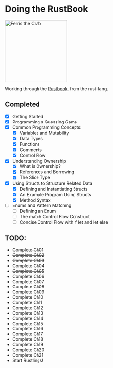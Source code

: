 # Doing the RustBook 
<img title="Ferris the Crab" alt="Ferris the Crab" src="https://external-content.duckduckgo.com/iu/?u=https%3A%2F%2Fopensource.com%2Fsites%2Fdefault%2Ffiles%2Flead-images%2Frust_programming_crab_sea.png&f=1&nofb=1&ipt=1ec6320a444ba67e647e5e99a01b296fec6185c16beb19fc3ed0ab7f6784924e" width=200> 

Working through the [Rustbook](https://doc.rust-lang.org/stable/book/title-page.html), from the rust-lang.

## Completed
 - [X] Getting Started
 - [X] Programming a Guessing Game
 - [X] Common Programming Concepts:
   - [X] Variables and Mutability
   - [X] Data Types
   - [X] Functions
   - [X] Comments
   - [X] Control Flow
 - [X] Understanding Ownership
   - [X] What is Ownership?
   - [X] References and Borrowing
   - [X] The Slice Type
 - [X] Using Structs to Structure Related Data
   - [X] Defining and Instantiating Structs
   - [X] An Example Program Using Structs
   - [X] Method Syntax
 - [ ] Enums and Pattern Matching
   - [ ] Defining an Enum
   - [ ] The match Control Flow Construct
   - [ ] Concise Control Flow with if let and let else

## TODO:
- ~~Complete Ch01~~
- ~~Complete Ch02~~
- ~~Complete Ch03~~
- ~~Complete Ch04~~
- ~~Complete Ch05~~
- Complete Ch06
- Complete Ch07
- Complete Ch08
- Complete Ch09
- Complete Ch10
- Complete Ch11
- Complete Ch12
- Complete Ch13
- Complete Ch14
- Complete Ch15
- Complete Ch16
- Complete Ch17
- Complete Ch18
- Complete Ch19
- Complete Ch20
- Complete Ch21
- Start Rustlings!
